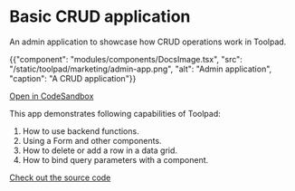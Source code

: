 # Basic CRUD application

<p class="description">An admin application to showcase how CRUD operations work in Toolpad.</p>

{{"component": "modules/components/DocsImage.tsx", "src": "/static/toolpad/marketing/admin-app.png", "alt": "Admin application", "caption": "A CRUD application"}}

[Open in CodeSandbox](https://codesandbox.io/p/sandbox/github/mui/mui-toolpad/tree/master/examples/admin-app)

This app demonstrates following capabilities of Toolpad:

1. How to use backend functions.
2. Using a Form and other components.
3. How to delete or add a row in a data grid.
4. How to bind query parameters with a component.

[Check out the source code](https://github.com/mui/mui-toolpad/tree/master/examples/admin-app)
